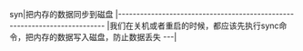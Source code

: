 
syn|把内存的数据同步到磁盘
   |--------------------------------------------------------------------------
   |我们在关机或者重启的时候，都应该先执行sync命令，把内存的数据写入磁盘，防止数据丢失
---|
